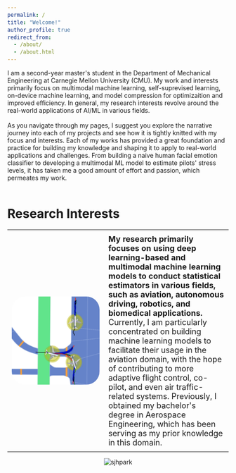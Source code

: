 ```yaml
---
permalink: /
title: "Welcome!"
author_profile: true
redirect_from: 
  - /about/
  - /about.html
---
```


I am a second-year master's student in the Department of Mechanical Engineering at Carnegie Mellon University (CMU). My work and interests primarily focus on multimodal machine learning, self-suprevised learning, on-device machine learning, and model compression for optimizaition and improved efficiency. In general, my research interests revolve around the real-world applications of AI/ML in various fields.
<br><br>
As you navigate through my pages, I suggest you explore the narrative journey into each of my projects and see how it is tightly knitted with my focus and interests. Each of my works has provided a great foundation and practice for building my knowledge and shaping it to apply to real-world applications and challenges. From building a naive human facial emotion classifier to developing a multimodal ML model to estimate pilots' stress levels, it has taken me a good amount of effort and passion, which permeates my work.
<br><br>
<h1>Research Interests</h1>
<table style="border: none; border-collapse: collapse;">
  <tr>
    <td style="padding: 10px; border: none;">
      <div style="width: 200px; height: 200px; border-radius: 30px; overflow: hidden;">
        <img src="../images/aircraft_traj_pred/vector_swim.png" alt="Project Image" style="width: 100%; height: 100%; object-fit: cover;">
      </div>
    </td>
    <td style="padding: 10px; border: none; vertical-align: top; font-size: 18px;">
      <b>My research primarily focuses on using deep learning-based and multimodal machine learning models to conduct statistical estimators in various fields, such as aviation, autonomous driving, robotics, and biomedical applications.</b> Currently, I am particularly concentrated on building machine learning models to facilitate their usage in the aviation domain, with the hope of contributing to more adaptive flight control, co-pilot, and even air traffic-related systems. Previously, I obtained my bachelor's degree in Aerospace Engineering, which has been serving as my prior knowledge in this domain.
    </td>
  </tr>
</table>

<p align="center"> <img src="https://komarev.com/ghpvc/?username=GITHUB-USERNAME&label=Profile%20views&color=ce9927&style=flat" alt="sjhpark" /> </p>
